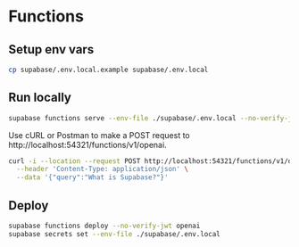 # Functions

## Setup env vars

```bash
cp supabase/.env.local.example supabase/.env.local
```

## Run locally

```bash
supabase functions serve --env-file ./supabase/.env.local --no-verify-jwt
```

Use cURL or Postman to make a POST request to http://localhost:54321/functions/v1/openai.

```bash
curl -i --location --request POST http://localhost:54321/functions/v1/openai \
  --header 'Content-Type: application/json' \
  --data '{"query":"What is Supabase?"}'
```

## Deploy

```bash
supabase functions deploy --no-verify-jwt openai
supabase secrets set --env-file ./supabase/.env.local
```
